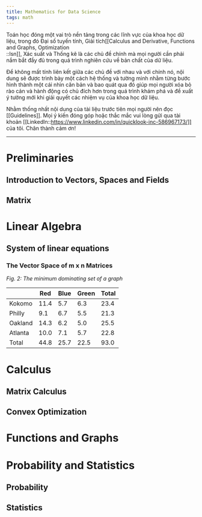```yaml
---
title: Mathematics for Data Science
tags: math
---
```


Toán học đóng một vai trò nền tảng trong các lĩnh vực của khoa học dữ liệu, trong đó Đại số tuyến tính, Giải tích[[Calculus and Derivative, Functions and Graphs, Optimization<br/>::lsn]], Xác suất và Thống kê là các chủ đề chính mà mọi người cần phải nắm bắt đầy đủ trong quá trình nghiên cứu về bản chất của dữ liệu.

Để không mất tính liên kết giữa các chủ đề với nhau và với chính nó, nội dung sẽ được trình bày một cách hệ thống và tường minh nhằm từng bước hình thành một cái nhìn căn bản và bao quát qua đó giúp mọi người xóa bỏ rào cản và hành động có chủ đích hơn trong quá trình khám phá và đề xuất ý tưởng mới khi giải quyết các nhiệm vụ của khoa học dữ liệu.

Nhằm thống nhất nội dung của tài liệu trước tiên mọi người nên đọc [[Guidelines]]. Mọi ý kiến đóng góp hoặc thắc mắc vui lòng gửi qua tài khoản [[LinkedIn::https://www.linkedin.com/in/quicklook-inc-586967173/]] của tôi. Chân thành cảm ơn!

___

# Preliminaries

## Introduction to Vectors, Spaces and Fields

## Matrix

# Linear Algebra

## System of linear equations

### The Vector Space of m x n Matrices

*Fig. 2: The minimum dominating set of a graph*

|  | Red | Blue | Green | Total |
|----|---|---|---|---|
| Kokomo | 11.4 | 5.7 | 6.3 | 23.4 |   
| Philly | 9.1 | 6.7 | 5.5 | 21.3 | 
| Oakland | 14.3 | 6.2 | 5.0 | 25.5 |
| Atlanta | 10.0 | 7.1 | 5.7 | 22.8 |
| Total | 44.8 | 25.7 | 22.5 | 93.0 |




# Calculus

## Matrix Calculus

## Convex Optimization

# Functions and Graphs

# Probability and Statistics

## Probability

## Statistics


